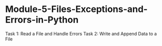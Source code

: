 # Module-5-Files-Exceptions-and-Errors-in-Python
Task 1: Read a File and Handle Errors 
Task 2: Write and Append Data to a File
